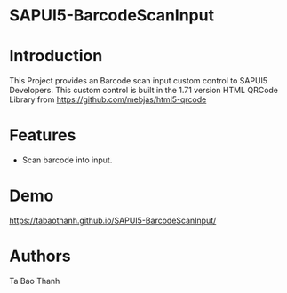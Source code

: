 # SAPUI5-BarcodeScanInput
# Introduction
This Project provides an Barcode scan input custom control to SAPUI5 Developers. This custom control is built in the 1.71 version
HTML QRCode Library from https://github.com/mebjas/html5-qrcode 
# Features
- Scan barcode into input.
# Demo
https://tabaothanh.github.io/SAPUI5-BarcodeScanInput/
# Authors
Ta Bao Thanh
